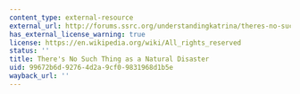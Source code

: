 ```yaml
---
content_type: external-resource
external_url: http://forums.ssrc.org/understandingkatrina/theres-no-such-thing-as-a-natural-disaster/
has_external_license_warning: true
license: https://en.wikipedia.org/wiki/All_rights_reserved
status: ''
title: There's No Such Thing as a Natural Disaster
uid: 99672b6d-9276-4d2a-9cf0-9831968d1b5e
wayback_url: ''
---
```


